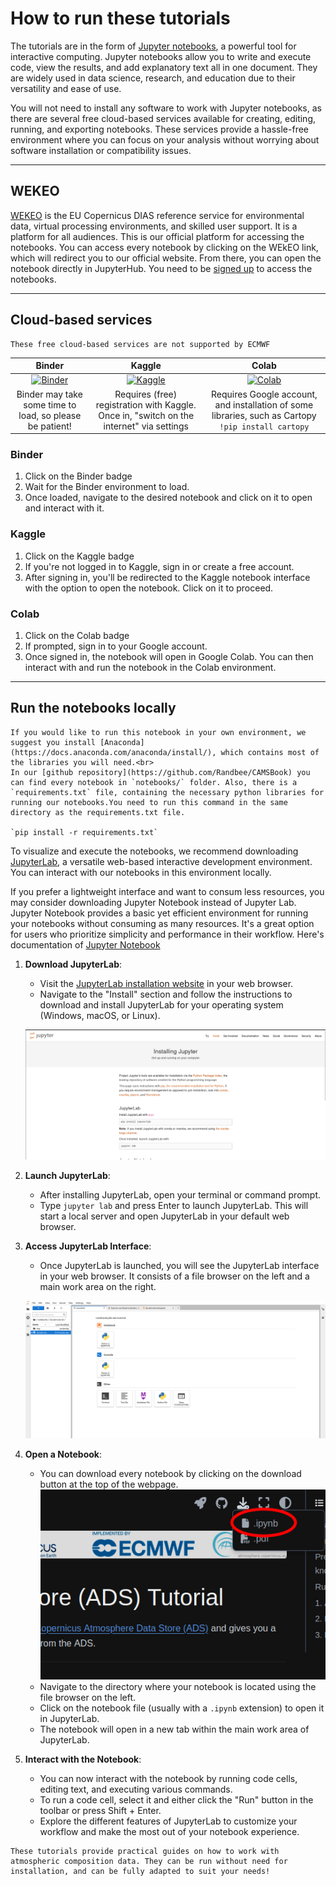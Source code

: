 # How to run these tutorials

The tutorials are in the form of [Jupyter notebooks](https://jupyter.org/), a powerful tool for interactive computing. Jupyter notebooks allow you to write and execute code, view the results, and add explanatory text all in one document. They are widely used in data science, research, and education due to their versatility and ease of use.

You will not need to install any software to work with Jupyter notebooks, as there are several free cloud-based services available for creating, editing, running, and exporting notebooks. These services provide a hassle-free environment where you can focus on your analysis without worrying about software installation or compatibility issues.

<hr>

## WEKEO

[WEKEO](https://www.wekeo.eu/) is the EU Copernicus DIAS reference service for environmental data, virtual processing environments, and skilled user support. It is a platform for all audiences. This is our official platform for accessing the notebooks. You can access every notebook by clicking on the WEkEO link, which will redirect you to our official website. From there, you can open the notebook directly in JupyterHub. You need to be [signed up](https://www.wekeo.eu/register) to access the notebooks.

<hr>

## Cloud-based services

```{warning}
These free cloud-based services are not supported by ECMWF
```

|                               Binder                               |                                            Kaggle                                             |                                                  Colab                                                   |
| :----------------------------------------------------------------: | :-------------------------------------------------------------------------------------------: | :------------------------------------------------------------------------------------------------------: |
| [![Binder](https://mybinder.org/badge.svg)](https://mybinder.org/) | [![Kaggle](https://kaggle.com/static/images/open-in-kaggle.svg)](https://www.kaggle.com/code) | [![Colab](https://colab.research.google.com/assets/colab-badge.svg)](https://colab.research.google.com/) |
|      Binder may take some time to load, so please be patient!      |   Requires (free) registration with Kaggle. Once in, "switch on the internet" via settings    |   Requires Google account, and installation of some libraries, such as Cartopy `!pip install cartopy`    |

### Binder

1. Click on the Binder badge
2. Wait for the Binder environment to load.
3. Once loaded, navigate to the desired notebook and click on it to open and interact with it.

### Kaggle

1. Click on the Kaggle badge
2. If you're not logged in to Kaggle, sign in or create a free account.
3. After signing in, you'll be redirected to the Kaggle notebook interface with the option to open the notebook. Click on it to proceed.

### Colab

1. Click on the Colab badge
2. If prompted, sign in to your Google account.
3. Once signed in, the notebook will open in Google Colab. You can then interact with and run the notebook in the Colab environment.

<hr>

## Run the notebooks locally

```{attention}
If you would like to run this notebook in your own environment, we suggest you install [Anaconda](https://docs.anaconda.com/anaconda/install/), which contains most of the libraries you will need.<br>
In our [github repository](https://github.com/Randbee/CAMSBook) you can find every notebook in `notebooks/` folder. Also, there is a `requirements.txt` file, containing the necessary python libraries for running our notebooks.You need to run this command in the same directory as the requirements.txt file.

`pip install -r requirements.txt`

```

To visualize and execute the notebooks, we recommend downloading [JupyterLab](https://jupyter.org/), a versatile web-based interactive development environment. You can interact with our notebooks in this environment locally.

If you prefer a lightweight interface and want to consum less resources, you may consider downloading Jupyter Notebook instead of Jupyter Lab. Jupyter Notebook provides a basic yet efficient environment for running your notebooks without consuming as many resources. It's a great option for users who prioritize simplicity and performance in their workflow. Here's documentation of [Jupyter Notebook](https://docs.jupyter.org/en/latest/start/index.html)

1. **Download JupyterLab**:

   - Visit the [JupyterLab installation website](https://jupyter.org/install) in your web browser.
   - Navigate to the "Install" section and follow the instructions to download and install JupyterLab for your operating system (Windows, macOS, or Linux).

   ![Jupyter Lab install screenshot](jupyter-lab-install.png)

2. **Launch JupyterLab**:

   - After installing JupyterLab, open your terminal or command prompt.
   - Type `jupyter lab` and press Enter to launch JupyterLab. This will start a local server and open JupyterLab in your default web browser.

3. **Access JupyterLab Interface**:

   - Once JupyterLab is launched, you will see the JupyterLab interface in your web browser. It consists of a file browser on the left and a main work area on the right.

   ![Jupyter Lab Interface](jupyter-lab-interface.png)

4. **Open a Notebook**:

   - You can download every notebook by clicking on the download button at the top of the webpage.
     ![Download notebook](download-notebook.jpg)
   - Navigate to the directory where your notebook is located using the file browser on the left.
   - Click on the notebook file (usually with a `.ipynb` extension) to open it in JupyterLab.
   - The notebook will open in a new tab within the main work area of JupyterLab.

5. **Interact with the Notebook**:
   - You can now interact with the notebook by running code cells, editing text, and executing various commands.
   - To run a code cell, select it and either click the "Run" button in the toolbar or press Shift + Enter.
   - Explore the different features of JupyterLab to customize your workflow and make the most out of your notebook experience.

```{note}
These tutorials provide practical guides on how to work with atmospheric composition data. They can be run without need for installation, and can be fully adapted to suit your needs!
```
